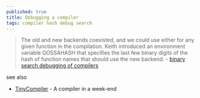 ```yaml
---
published: true
title: Debugging a compiler
tags: compiler hash debug search
---
```

> The old and new backends coexisted, and we could use either
for any given function in the compilation. Keith introduced an
environment variable GOSSAHASH that specifies the last few binary
digits of the hash of function names that should use the new backend. - [binary search debugging of compilers](https://compilers.iecc.com/comparch/article/23-05-003)

see also
- [ TinyCompiler](https://news.ycombinator.com/item?id=43120873) - A compiler in a week-end